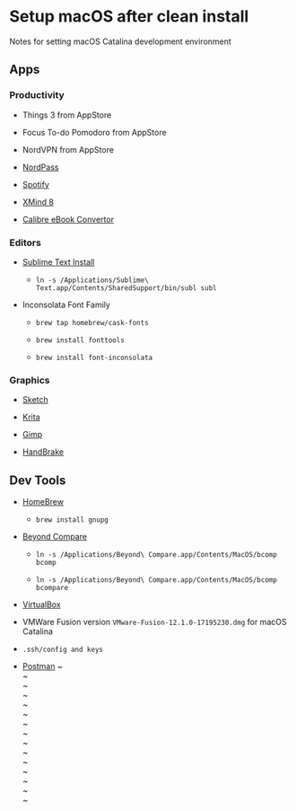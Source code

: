 # Setup macOS after clean install

Notes for setting macOS Catalina development environment

## Apps

### Productivity

* Things 3 from AppStore

* Focus To-do Pomodoro from AppStore

* NordVPN from AppStore

* [NordPass](https://nordpass.com/download/macos/)

* [Spotify](https://www.spotify.com/us/download/mac/)

* [XMind 8](https://www.xmind.net/download/xmind8/)

* [Calibre eBook Convertor](https://calibre-ebook.com/download)

### Editors

* [Sublime Text Install](https://www.sublimetext.com)

   * `ln -s /Applications/Sublime\ Text.app/Contents/SharedSupport/bin/subl subl`

* Inconsolata Font Family

   * `brew tap homebrew/cask-fonts`

   * `brew install fonttools`

   * `brew install font-inconsolata`

### Graphics

* [Sketch](https://www.sketch.com/updates/)

* [Krita](https://krita.org/en/download/krita-desktop/)

* [Gimp](https://www.gimp.org/downloads/)

* [HandBrake](https://handbrake.fr/)


## Dev Tools

* [HomeBrew](https://brew.sh)

  * `brew install gnupg`

* [Beyond Compare](https://www.scootersoftware.com/download.php)

  * `ln -s /Applications/Beyond\ Compare.app/Contents/MacOS/bcomp bcomp`

  * `ln -s /Applications/Beyond\ Compare.app/Contents/MacOS/bcomp bcompare`

* [VirtualBox](https://www.virtualbox.org/wiki/Downloads)

* VMWare Fusion version `VMware-Fusion-12.1.0-17195230.dmg` for macOS Catalina

* `.ssh/config and keys`

* [Postman](https://www.postman.com/downloads/)
~                                                                               
~                                                                               
~                                                                               
~                                                                               
~                                                                               
~                                                                               
~                                                                               
~                                                                               
~                                                                               
~                                                                               
~                                                                               
~                                                                               
~                                                                               
~                                                                               
~                                                                               

